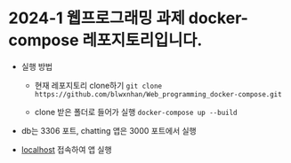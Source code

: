 # 2024-1 웹프로그래밍 과제 docker-compose 레포지토리입니다. 

- 실행 방법 
    - 현재 레포지토리 clone하기 
    `git clone https://github.com/blwxnhan/Web_programming_docker-compose.git`
    
    - clone 받은 폴더로 들어가 실행 
    `docker-compose up --build`

- db는 3306 포트, chatting 앱은 3000 포트에서 실행 
- [localhost](http://localhost:3000/) 접속하여 앱 실행